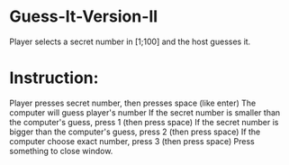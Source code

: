 # Guess-It-Version-II

Player selects a secret number in [1;100] and the host guesses it.

# Instruction:

Player presses secret number, then presses space (like enter)
The computer will guess player's number
If the secret number is smaller than the computer's guess, press 1 (then press space)
If the secret number is bigger than the computer's guess, press 2 (then press space)
If the computer choose exact number, press 3 (then press space)
Press something to close window.
